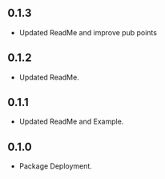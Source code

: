 ## 0.1.3

* Updated ReadMe and improve pub points

## 0.1.2

* Updated ReadMe.

## 0.1.1

* Updated ReadMe and Example.

## 0.1.0

* Package Deployment.
